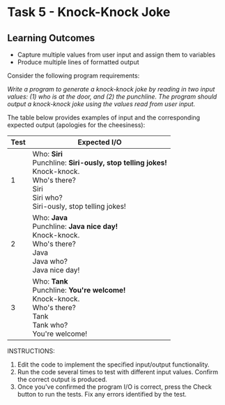 # Task 5 - Knock-Knock Joke

## Learning Outcomes

- Capture multiple values from user input and assign them to variables
- Produce multiple lines of formatted output

Consider the following program requirements:

<i>Write a program to generate a knock-knock joke by reading in two input values: (1) who is at the door, and (2) the punchline.
The program should output a knock-knock joke using the values read from user input.
</i>

The table below provides examples of input and the corresponding expected output (apologies for the cheesiness):

| Test | Expected I/O                                                                                                                                                 | 
|------|--------------------------------------------------------------------------------------------------------------------------------------------------------------|
| 1    | Who: <b>Siri</b><br>Punchline: <b>Siri-ously, stop telling jokes!</b><br>Knock-knock.<br>Who's there?<br>Siri<br>Siri who?<br>Siri-ously, stop telling jokes! | 
| 2    | Who: <b>Java</b><br>Punchline: <b>Java nice day!</b><br>Knock-knock.<br>Who's there?<br>Java<br>Java who?<br>Java nice day!                                  | 
| 3    | Who: <b>Tank</b><br>Punchline: <b>You're welcome!</b><br>Knock-knock.<br>Who's there?<br>Tank<br>Tank who?<br>You're welcome!                                | 


INSTRUCTIONS:

1. Edit the code to implement the specified input/output functionality.
2. Run the code several times to test with different input values. Confirm the correct output is produced.
3. Once you've confirmed the program I/O is correct, press the Check button to run the tests. Fix any errors identified by the test.
